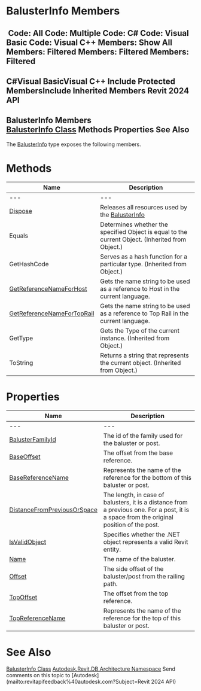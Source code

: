 # BalusterInfo Members

﻿
 Code: All Code: Multiple Code: C# Code: Visual Basic Code: Visual C++  Members: Show All Members: Filtered Members: Filtered Members: Filtered   
---  
C#Visual BasicVisual C++
Include Protected MembersInclude Inherited Members
Revit 2024 API  
---  
BalusterInfo Members  
[BalusterInfo Class](96a6917f-9f36-2e9a-3f94-a42ff103fff0.md "BalusterInfo Class") Methods Properties See Also  
---  
The [BalusterInfo](96a6917f-9f36-2e9a-3f94-a42ff103fff0.md "BalusterInfo Class") type exposes the following members.
# Methods
| Name | Description |
| --- | --- |
| --- | --- | --- |
| [Dispose](b509e0ff-3e3f-f453-4ce1-9c4f0b1aea18.md "Dispose Method") | Releases all resources used by the [BalusterInfo](96a6917f-9f36-2e9a-3f94-a42ff103fff0.md "BalusterInfo Class") |
| Equals | Determines whether the specified Object is equal to the current Object. (Inherited from Object.) |
| GetHashCode | Serves as a hash function for a particular type.  (Inherited from Object.) |
| [GetReferenceNameForHost](9519e69c-82c0-6444-6568-0d29cf9db0b5.md "GetReferenceNameForHost Method") | Gets the name string to be used as a reference to Host in the current language. |
| [GetReferenceNameForTopRail](debed542-13c9-f936-e01e-070d4b13dccf.md "GetReferenceNameForTopRail Method") | Gets the name string to be used as a reference to Top Rail in the current language. |
| GetType | Gets the Type of the current instance. (Inherited from Object.) |
| ToString | Returns a string that represents the current object. (Inherited from Object.) |

# Properties
| Name | Description |
| --- | --- |
| --- | --- | --- |
| [BalusterFamilyId](ca4c5f7c-da65-9a71-51ab-3ba05f6b15ba.md "BalusterFamilyId Property") | The id of the family used for the baluster or post. |
| [BaseOffset](47cc1084-f493-8ee7-5373-3282a0bc612b.md "BaseOffset Property") | The offset from the base reference. |
| [BaseReferenceName](1000ce43-bb4b-0e0d-1cfd-19aef2b4a0b2.md "BaseReferenceName Property") | Represents the name of the reference for the bottom of this baluster or post. |
| [DistanceFromPreviousOrSpace](3c7045d7-7493-4f10-cb94-715a0c922b39.md "DistanceFromPreviousOrSpace Property") | The length, in case of balusters, it is a distance from a previous one. For a post, it is a space from the original position of the post. |
| [IsValidObject](23380240-5dd9-09af-e950-416d12bd7430.md "IsValidObject Property") | Specifies whether the .NET object represents a valid Revit entity. |
| [Name](1702a973-7eef-87ac-ddca-720b65c1948b.md "Name Property") | The name of the baluster. |
| [Offset](8bc5c62c-0011-72aa-3faa-4be4e5493ca9.md "Offset Property") | The side offset of the baluster/post from the railing path. |
| [TopOffset](e134ac97-52bb-6c3a-4351-8d169747ee1e.md "TopOffset Property") | The offset from the top reference. |
| [TopReferenceName](700468c3-e872-a0f3-b9cf-7afe2bc837f6.md "TopReferenceName Property") | Represents the name of the reference for the top of this baluster or post. |

# See Also
[BalusterInfo Class](96a6917f-9f36-2e9a-3f94-a42ff103fff0.md "BalusterInfo Class")
[Autodesk.Revit.DB.Architecture Namespace](720f0c58-cb2b-4f13-374a-7348ed0a1cd3.md "Autodesk.Revit.DB.Architecture Namespace")
Send comments on this topic to [Autodesk](mailto:revitapifeedback%40autodesk.com?Subject=Revit 2024 API)